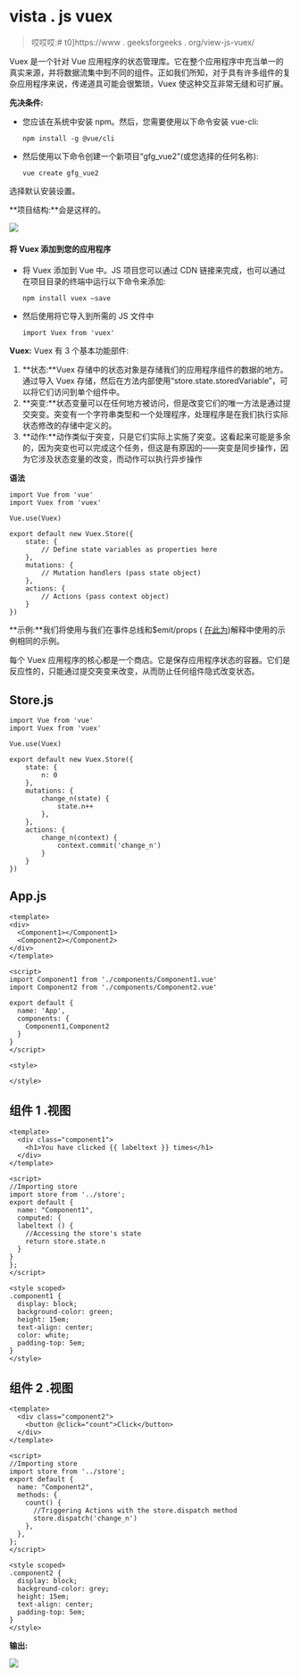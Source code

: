 # vista . js vuex

> 哎哎哎:# t0]https://www . geeksforgeeks . org/view-js-vuex/

Vuex 是一个针对 Vue 应用程序的状态管理库。它在整个应用程序中充当单一的真实来源，并将数据流集中到不同的组件。正如我们所知，对于具有许多组件的复杂应用程序来说，传递道具可能会很繁琐，Vuex 使这种交互非常无缝和可扩展。

**先决条件:**

*   您应该在系统中安装 npm。然后，您需要使用以下命令安装 vue-cli:

    ```
    npm install -g @vue/cli
    ```

*   然后使用以下命令创建一个新项目“gfg_vue2”(或您选择的任何名称):

    ```
    vue create gfg_vue2
    ```

选择默认安装设置。

**项目结构:**会是这样的。

![](img/2e0b1036382c46a6b6fe32296bcc1fe0.png)

#### 将 Vuex 添加到您的应用程序

*   将 Vuex 添加到 Vue 中。JS 项目您可以通过 CDN 链接来完成，也可以通过在项目目录的终端中运行以下命令来添加:

    ```
    npm install vuex –save
    ```

*   然后使用将它导入到所需的 JS 文件中

    ```
    import Vuex from 'vuex'
    ```

**Vuex:** Vuex 有 3 个基本功能部件:

1.  **状态:**Vuex 存储中的状态对象是存储我们的应用程序组件的数据的地方。通过导入 Vuex 存储，然后在方法内部使用“store.state.storedVariable”，可以将它们访问到单个组件中。
2.  **突变:**状态变量可以在任何地方被访问，但是改变它们的唯一方法是通过提交突变。突变有一个字符串类型和一个处理程序，处理程序是在我们执行实际状态修改的存储中定义的。
3.  **动作:**动作类似于突变，只是它们实际上实施了突变。这看起来可能是多余的，因为突变也可以完成这个任务，但这是有原因的——突变是同步操作，因为它涉及状态变量的改变，而动作可以执行异步操作

**语法**

```
import Vue from 'vue'
import Vuex from 'vuex'

Vue.use(Vuex)

export default new Vuex.Store({
    state: {
        // Define state variables as properties here
    },
    mutations: {
        // Mutation handlers (pass state object)
    },
    actions: {
        // Actions (pass context object)
    }
})
```

**示例:**我们将使用与我们在事件总线和$emit/props ( [在此为](https://www.geeksforgeeks.org/communication-between-components-using-emit-and-props-in-vue-js/))解释中使用的示例相同的示例。

每个 Vuex 应用程序的核心都是一个商店。它是保存应用程序状态的容器。它们是反应性的，只能通过提交突变来改变，从而防止任何组件隐式改变状态。

## Store.js

```
import Vue from 'vue'
import Vuex from 'vuex'

Vue.use(Vuex)

export default new Vuex.Store({
    state: {
        n: 0
    },
    mutations: {
        change_n(state) {
            state.n++
        },
    },
    actions: {
        change_n(context) {
            context.commit('change_n')
        }
    }
})
```

## App.js

```
<template>
<div>
  <Component1></Component1>
  <Component2></Component2>
</div>
</template>

<script>
import Component1 from './components/Component1.vue'
import Component2 from './components/Component2.vue'

export default {
  name: 'App',
  components: {
    Component1,Component2
  }
}
</script>

<style>

</style>
```

## 组件 1 .视图

```
<template>
  <div class="component1">
    <h1>You have clicked {{ labeltext }} times</h1>
  </div>
</template>

<script>
//Importing store
import store from '../store';
export default {
  name: "Component1",
  computed: {
  labeltext () {
    //Accessing the store's state
    return store.state.n
  }
}
};
</script>

<style scoped>
.component1 {
  display: block;
  background-color: green;
  height: 15em;
  text-align: center;
  color: white;
  padding-top: 5em;
}
</style>
```

## 组件 2 .视图

```
<template>
  <div class="component2">
    <button @click="count">Click</button>
  </div>
</template>

<script>
//Importing store
import store from '../store';
export default {
  name: "Component2",
  methods: {
    count() {
      //Triggering Actions with the store.dispatch method
      store.dispatch('change_n')
    },
  },
};
</script>

<style scoped>
.component2 {
  display: block;
  background-color: grey;
  height: 15em;
  text-align: center;
  padding-top: 5em;
}
</style>
```

**输出:**

![](img/60d90330f37a2d0e80c19d8fd3fc46da.png)